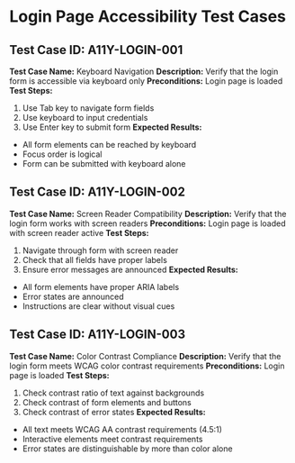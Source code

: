 # Login Page Accessibility Test Cases

## Test Case ID: A11Y-LOGIN-001
**Test Case Name:** Keyboard Navigation
**Description:** Verify that the login form is accessible via keyboard only
**Preconditions:** Login page is loaded
**Test Steps:**
1. Use Tab key to navigate form fields
2. Use keyboard to input credentials
3. Use Enter key to submit form
**Expected Results:** 
- All form elements can be reached by keyboard
- Focus order is logical
- Form can be submitted with keyboard alone

## Test Case ID: A11Y-LOGIN-002
**Test Case Name:** Screen Reader Compatibility
**Description:** Verify that the login form works with screen readers
**Preconditions:** Login page is loaded with screen reader active
**Test Steps:**
1. Navigate through form with screen reader
2. Check that all fields have proper labels
3. Ensure error messages are announced
**Expected Results:**
- All form elements have proper ARIA labels
- Error states are announced
- Instructions are clear without visual cues

## Test Case ID: A11Y-LOGIN-003
**Test Case Name:** Color Contrast Compliance
**Description:** Verify that the login form meets WCAG color contrast requirements
**Preconditions:** Login page is loaded
**Test Steps:**
1. Check contrast ratio of text against backgrounds
2. Check contrast of form elements and buttons
3. Check contrast of error states
**Expected Results:**
- All text meets WCAG AA contrast requirements (4.5:1)
- Interactive elements meet contrast requirements
- Error states are distinguishable by more than color alone